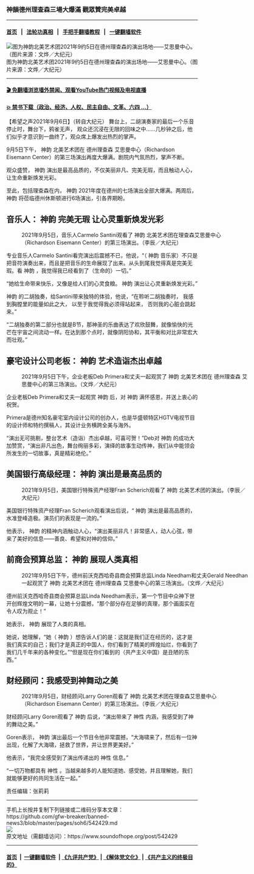 ### 神韻德州理查森三場大爆滿 觀眾贊完美卓越
------------------------

#### [首页](https://github.com/gfw-breaker/banned-news3/blob/master/README.md) &nbsp;&nbsp;|&nbsp;&nbsp; [法轮功真相](https://github.com/begood0513/basic/blob/master/README.md)  &nbsp;&nbsp;|&nbsp;&nbsp; [手把手翻墙教程](https://github.com/gfw-breaker/guides/wiki)  &nbsp;&nbsp;|&nbsp;&nbsp; [一键翻墙软件](https://github.com/gfw-breaker/nogfw/blob/master/README.md)  



<div><img alt="图为神韵北美艺术团2021年9约5日在德州理查森的演出场地——艾思曼中心。（图片来源：文烨／大纪元） " src="https://img.soundofhope.org/2021-09/21-9-7-1-1630975375806.jpg"/>
<br/><figcaption class="caption">
 图为神韵北美艺术团2021年9约5日在德州理查森的演出场地——艾思曼中心。（图片来源：文烨／大纪元）
</figcaption></div><hr/>

#### [ 🎬  免翻墙浏览墙外禁闻、观看YouTube热门视频及电视直播](https://github.com/gfw-breaker/HelloWorld)

#### [ 💥  禁书下载（政治、经济、人权、民主自由、文革、六四 ...）](https://github.com/gfw-breaker/books/blob/master/README.md)

<div><div class="Content__Wrapper sc-1bvya0-0 grZQxZ">
 <p class="meta-top">
  <span class="meta">
   【希望之声2021年9月6日】（转自大纪元）
  </span>
  舞台上，二胡演奏家的最后一个乐音停止时，舞台下，鸦雀无声， 观众还沉浸在无限的回味之中……几秒钟之后，他们似乎才意识到一曲终了，观众席上爆发出热烈的掌声。
 </p>
 <p>
  9月5日下午，
  <ok href="/term/16755">
   神韵
  </ok>
  北美艺术团在
  <ok href="/term/604778">
   德州理查森
  </ok>
  艾思曼中心（Richardson Eisemann Center）的第三场演出再度大爆满。剧院内气氛热烈，掌声不断。
 </p>
 <p>
  观众盛赞，
  <ok href="/term/16755">
   神韵
  </ok>
  演出是最高品质的，不仅美丽非凡、完美无瑕，而且触动人心，让生命重新焕发光彩。
 </p>
 <p>
  至此，包括理查森在内，
  <ok href="/term/16755">
   神韵
  </ok>
  2021年度在德州的七场演出全部大爆满。两周后，
  <ok href="/term/16755">
   神韵
  </ok>
  将莅临德州休斯顿进行6场演出，引各界期盼。
 </p>
 <h2>
  音乐人：
  <ok href="/term/16755">
   神韵
  </ok>
  完美无瑕 让心灵重新焕发光彩
 </h2>
 <figure aria-describedby="caption-attachment-13213974" class="wp-caption aligncenter" id="attachment_13213974" style="width:600px">
  <ok href="https://i.epochtimes.com/assets/uploads/2021/09/id13213974-2109051815412153.jpg" target="_blank">
   <img alt="" class="size-large wp-image-13213974" src="https://i.epochtimes.com/assets/uploads/2021/09/id13213974-2109051815412153-600x396.jpg" title=""/>
  </ok>
  <br/><figcaption class="wp-caption-text" id="caption-attachment-13213974">
   2021年9月5日，音乐人Carmelo Santini观看了
   <ok href="/term/16755">
    神韵
   </ok>
   北美艺术团在理查森艾思曼中心（Richardson Eisemann Center）的第三场演出。（李辰／大纪元）
  </figcaption>
 </figure>
 <p>
  专业音乐人Carmelo Santini看完演出后震撼不已，他说，“（
  <ok href="/term/16755">
   神韵
  </ok>
  音乐家）不只是把音符演奏出来，而且是把音乐的生命展现了出来。从头到尾我觉得真是完美无瑕。看
  <ok href="/term/16755">
   神韵
  </ok>
  ，我觉得我已经看到了（生命的）一切。”
 </p>
 <p>
  “她给生命带来快乐，又像是给人们的心灵食粮。
  <ok href="/term/16755">
   神韵
  </ok>
  演出让心灵重新焕发光彩。”
 </p>
 <p>
  <ok href="/term/16755">
   神韵
  </ok>
  的二胡独奏，给Santini带来独特的体验，他说，“在聆听二胡独奏时， 我感到胸膛里的能量如此之大， 以至于我觉得我必须得站起来， 否则我的心脏会跳起来。”
 </p>
 <p>
  “二胡独奏的第二部分也就是B节，那神圣的乐曲表达了欢欣鼓舞，就像愉快的光芒在宇宙之间流动一样。在达到那个点时，就像阴阳协和，其平衡和对比非常宏大而壮观。”
 </p>
 <h2>
  豪宅设计公司老板：
  <ok href="/term/16755">
   神韵
  </ok>
  艺术造诣杰出卓越
 </h2>
 <figure aria-describedby="caption-attachment-13213988" class="wp-caption aligncenter" id="attachment_13213988" style="width:600px">
  <ok href="https://i.epochtimes.com/assets/uploads/2021/09/id13213988-2109051628532153.jpg" target="_blank">
   <img alt="" class="size-large wp-image-13213988" src="https://i.epochtimes.com/assets/uploads/2021/09/id13213988-2109051628532153-600x398.jpg" title=""/>
  </ok>
  <br/><figcaption class="wp-caption-text" id="caption-attachment-13213988">
   2021年9月5日下午，企业老板Deb Primera和丈夫一起观赏了
   <ok href="/term/16755">
    神韵
   </ok>
   北美艺术团在
   <ok href="/term/604778">
    德州理查森
   </ok>
   艾思曼中心的第三场演出。（文烨／大纪元）
  </figcaption>
 </figure>
 <p>
  企业老板Deb Primera和丈夫一起观赏
  <ok href="/term/16755">
   神韵
  </ok>
  后，对
  <ok href="/term/16755">
   神韵
  </ok>
  满怀感恩，并送上衷心的祝贺。
 </p>
 <p>
  Primera是德州知名豪宅室内设计公司的创办人，也是华盛顿特区HGTV电视节目的设计师和特约撰稿人，其设计业务横跨全美与海外。
 </p>
 <p>
  “演出无可挑剔，整台艺术（造诣）杰出卓越，可喜可贺！”Deb对
  <ok href="/term/16755">
   神韵
  </ok>
  的成功大加赞赏，“演出非凡出色，舞台绚丽多彩，演绎的故事生动传神，我们从中能领会所发生的一切故事，真是精彩绝伦。”
 </p>
 <h2>
  美国银行高级经理：
  <ok href="/term/16755">
   神韵
  </ok>
  演出是最高品质的
 </h2>
 <figure aria-describedby="caption-attachment-13213991" class="wp-caption aligncenter" id="attachment_13213991" style="width:600px">
  <ok href="https://i.epochtimes.com/assets/uploads/2021/09/id13213991-2109051815382153.jpg" target="_blank">
   <img alt="" class="size-large wp-image-13213991" src="https://i.epochtimes.com/assets/uploads/2021/09/id13213991-2109051815382153-600x383.jpg" title=""/>
  </ok>
  <br/><figcaption class="wp-caption-text" id="caption-attachment-13213991">
   2021年9月5日，美国银行特殊资产经理Fran Scherich观看了
   <ok href="/term/16755">
    神韵
   </ok>
   北美艺术团的演出。（李辰／大纪元）
  </figcaption>
 </figure>
 <p>
  美国银行特殊资产经理Fran Scherich观看演出后说，“
  <ok href="/term/16755">
   神韵
  </ok>
  演出是最高品质的，水准登峰造极。演员们的表现是一流的。”
 </p>
 <p>
  他表示，
  <ok href="/term/16755">
   神韵
  </ok>
  的精神内涵触动人心，“演出美丽非凡！非常感人，动人心弦，带来了美好的信息——善良、希望和对神的信仰。”
 </p>
 <h2>
  前商会预算总监：
  <ok href="/term/16755">
   神韵
  </ok>
  展现人类真相
 </h2>
 <figure aria-describedby="caption-attachment-13213998" class="wp-caption aligncenter" id="attachment_13213998" style="width:600px">
  <ok href="https://i.epochtimes.com/assets/uploads/2021/09/id13213998-2109051746082153.jpg" target="_blank">
   <img alt="" class="size-large wp-image-13213998" src="https://i.epochtimes.com/assets/uploads/2021/09/id13213998-2109051746082153-600x389.jpg" title=""/>
  </ok>
  <br/><figcaption class="wp-caption-text" id="caption-attachment-13213998">
   2021年9月5日下午，德州前沃克西哈奇县商会预算总监Linda Needham和丈夫Gerald Needhan一起观赏了
   <ok href="/term/16755">
    神韵
   </ok>
   北美艺术团在
   <ok href="/term/604778">
    德州理查森
   </ok>
   艾思曼中心的第三场演出。（文烨／大纪元）
  </figcaption>
 </figure>
 <p>
  德州前沃克西哈奇县商会预算总监Linda Needham表示，第一个节目中众神下世开创辉煌文明的一幕，让她十分震撼，“那个部分存在足够的真理，那个画面实在令人叹为观止！”
 </p>
 <p>
  她表示，
  <ok href="/term/16755">
   神韵
  </ok>
  展现了人类的真相。
 </p>
 <p>
  她说，她理解，“她（
  <ok href="/term/16755">
   神韵
  </ok>
  ）想告诉人们的是：这就是我们正在经历的，这才是我们真实的自己；我们才是真正的中国人，你们看到了精美的辉煌灿烂，你看到了我们几千年来的各种变化。”“但是现在你们看到的（共产主义中国）是丑陋的东西。”
 </p>
 <h2>
  财经顾问：我感受到神舞动之美
 </h2>
 <figure aria-describedby="caption-attachment-13214003" class="wp-caption aligncenter" id="attachment_13214003" style="width:600px">
  <ok href="https://i.epochtimes.com/assets/uploads/2021/09/id13214003-2109051815432153.jpg" target="_blank">
   <img alt="" class="size-large wp-image-13214003" src="https://i.epochtimes.com/assets/uploads/2021/09/id13214003-2109051815432153-600x392.jpg" title=""/>
  </ok>
  <br/><figcaption class="wp-caption-text" id="caption-attachment-13214003">
   2021年9月5日，财经顾问Larry Goren观看了
   <ok href="/term/16755">
    神韵
   </ok>
   北美艺术团在理查森艾思曼中心（Richardson Eisemann Center）的第三场演出。（李辰／大纪元）
  </figcaption>
 </figure>
 <p>
  财经顾问Larry Goren观看了
  <ok href="/term/16755">
   神韵
  </ok>
  后说，“演出带来了
  <ok href="/term/81410">
   神性
  </ok>
  内涵，我感受到了神的舞动之美。”
 </p>
 <p>
  Goren表示，
  <ok href="/term/16755">
   神韵
  </ok>
  演出最后一个节目令他非常震撼，“大海啸来了，然后有一位神出现，化解了大海啸，拯救了世界，并让世界更美好。”
 </p>
 <p>
  他表示，“我完全感受到了演出传递出的
  <ok href="/term/81410">
   神性
  </ok>
  信息。”
 </p>
 <p>
  “一切万物都具有
  <ok href="/term/81410">
   神性
  </ok>
  。当越来越多的人能知道她、感受她，并且理解她，我们就能够更好的共同生活在一起。”
 </p>
 <p class="meta-btm">
  责任编辑：张莉莉
 </p>
</div>
</div>
<hr/>
手机上长按并复制下列链接或二维码分享本文章：<br/>
https://github.com/gfw-breaker/banned-news3/blob/master/pages/soh6/542429.md <br/>
<a href='https://github.com/gfw-breaker/banned-news3/blob/master/pages/soh6/542429.md'><img src='https://github.com/gfw-breaker/banned-news3/blob/master/pages/soh6/542429.md.png'/></a> <br/>
原文地址（需翻墙访问）：https://www.soundofhope.org/post/542429


------------------------
#### [首页](https://github.com/gfw-breaker/banned-news3/blob/master/README.md) &nbsp;|&nbsp; [一键翻墙软件](https://github.com/gfw-breaker/nogfw/blob/master/README.md) &nbsp;| [《九评共产党》](https://github.com/gfw-breaker/9ping.md/blob/master/README.md#九评之一评共产党是什么) | [《解体党文化》](https://github.com/gfw-breaker/jtdwh.md/blob/master/README.md) | [《共产主义的终极目的》](https://github.com/gfw-breaker/gczydzjmd.md/blob/master/README.md)


<img src='http://gfw-breaker.win/banned-news3/pages/soh6/542429.md' width='0px' height='0px'/>